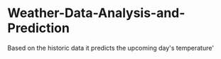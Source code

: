 # Weather-Data-Analysis-and-Prediction
Based on the historic data it predicts the upcoming day's temperature'
